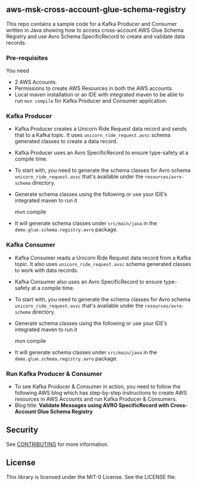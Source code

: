 ## aws-msk-cross-account-glue-schema-registry

This repo contains a sample code for a Kafka Producer and Consumer written in Java showing how to access cross-account AWS Glue Schema Registry and use Avro Schema SpecificRecord to create and validate data records.

### Pre-requisites
You need
* 2 AWS Accounts.
* Permissions to create AWS Resources in both the AWS accounts.
* Local maven installation or an IDE with integrated maven to be able to run ```mvn compile``` for Kafka Producer and Consumer application.

### Kafka Producer
* Kafka Producer creates a Unicorn Ride Request data record and sends that to a Kafka topic. It uses ```unicorn_ride_request.avsc``` schema generated classes to create a data record.
* Kafka Producer uses an Avro SpecificRecord to ensure type-safety at a compile time.
* To start with, you need to generate the schema classes for Avro schema ```unicorn_ride_request.avsc``` that's available under the ```resources/avro-schema``` directory.
* Generate schema classes using the following or use your IDE’s integrated maven to run it

  mvn compile
* It will generate schema classes under ```src/main/java``` in the ```demo.glue.schema.registry.avro``` package.


### Kafka Consumer
* Kafka Consumer reads a Unicorn Ride Request data record from a Kafka topic. It also uses ```unicorn_ride_request.avsc``` schema generated classes to work with data records.
* Kafka Consumer also uses an Avro SpecificRecord to ensure type-safety at a compile time.
* To start with, you need to generate the schema classes for Avro schema ```unicorn_ride_request.avsc``` that's available under the ```resources/avro-schema``` directory.
* Generate schema classes using the following or use your IDE’s integrated maven to run it

  mvn compile
* It will generate schema classes under ```src/main/java``` in the ```demo.glue.schema.registry.avro``` package.

### Run Kafka Producer & Consumer
* To see Kafka Producer & Consumer in action, you need to follow the following AWS blog which has step-by-step instructions to create AWS resources in AWS Accounts and run Kafka Producer & Consumers.
* Blog title: __Validate Messages using AVRO SpecificRecord with Cross-Account Glue Schema Registry__

## Security

See [CONTRIBUTING](CONTRIBUTING.md#security-issue-notifications) for more information.

## License

This library is licensed under the MIT-0 License. See the LICENSE file.

